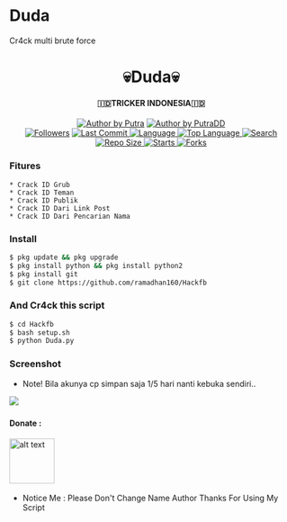 # Duda
Cr4ck multi brute force

<h1 align="center">
    💀Duda💀
</h1>
<h4 align="center">
  🇮🇩TRICKER INDONESIA🇮🇩
</h4>
<p align="center">
<a href="#"><img title="Author by Putra" src="https://img.shields.io/badge/Coded%20By-PutraDD-brightgreen?"></a>
<a href="#"><img title="Author by PutraDD" src="https://img.shields.io/badge/Code%20-python2.7-blue?"></a>
<br>
<a href="https://github.com/Yayan-XD/followers">
<img title="Followers" src="https://img.shields.io/github/followers/PutraDD?label=Followers&color=blue&style=flat-square"></a>
<a href="https://github.com/PutraD/termux-style/stargazers/">
  <a href="https://github.com/ramadhan160/Hackfb">
    <img alt="Last Commit" src="https://img.shields.io/github/last-commit/Yayan-XD/Cr4ck.svg"/>
  </a>
  <a href="https://github.com/PutraDD/Cr4ck">
    <img alt="Language" src="https://img.shields.io/github/languages/count/Yayan-XD/Cr4ck.svg"/>
  </a>
  <a href="https://github.com/PutraDd/Cr4ck">
    <img alt="Top Language" src="https://img.shields.io/github/languages/top/PutraDd/Cr4ck.svg"/>
  </a>
  <a href="https://github.com/PutraDD/Cr4ck">
    <img alt="Search" src="https://img.shields.io/github/search/Dudapy/Craker/Cr4ck.svg"/>
  </a>
  <a href="https://github.com/PutraDD/Cr4ck">
    <img alt="Repo Size" src="https://img.shields.io/github/repo-size/PutraDD/Cr4ck.svg"/>
  </a>
  <a href="https://github.com/PutraDD/Cr4ck">
    <img alt="Starts" src="https://img.shields.io/github/stars/PutraDD/Cr4ck.svg"/>
  </a>
  <a href="https://github.com/PutraDD/Cr4ck">
    <img alt="Forks" src="https://img.shields.io/github/forks/Putra/Cr4ck.svg"/>
  </a>
</div>
<p align="center">

### Fitures
```
* Crack ID Grub
* Crack ID Teman
* Crack ID Publik
* Crack ID Dari Link Post
* Crack ID Dari Pencarian Nama
```
### Install
```bash
$ pkg update && pkg upgrade
$ pkg install python && pkg install python2
$ pkg install git
$ git clone https://github.com/ramadhan160/Hackfb
```
### And Cr4ck this script
```bash
$ cd Hackfb
$ bash setup.sh
$ python Duda.py
```

### Screenshot
* Note! Bila akunya cp simpan saja 1/5 hari nanti kebuka sendiri..
<img src="https://github.com/PutraDD-XD/Cr4ck/blob/main/img/IMG_20210304_060211.jpg" />

##### 
#### Donate :

<a href="https://saweria.co/YayanXD"><img src="https://upload.wikimedia.org/wikipedia/commons/7/72/Logo_dana_blue.svg" alt="alt text" width="80" height="80"></a> &nbsp;&nbsp;

* Notice Me : Please Don't Change Name Author
Thanks For Using My Script
